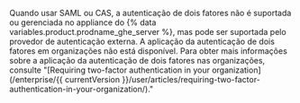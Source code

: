 Quando usar SAML ou CAS, a autenticação de dois fatores não é suportada ou gerenciada no appliance do {% data variables.product.prodname_ghe_server %}, mas pode ser suportada pelo provedor de autenticação externa. A aplicação da autenticação de dois fatores em organizações não está disponível. Para obter mais informações sobre a aplicação da autenticação de dois fatores nas organizações, consulte "[Requiring two-factor authentication in your organization](/enterprise/{{ currentVersion }}/user/articles/requiring-two-factor-authentication-in-your-organization/)."
